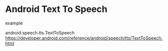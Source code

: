 # Android Text To Speech
example

android.speech.tts.TextToSpeech
https://developer.android.com/reference/android/speech/tts/TextToSpeech.html
